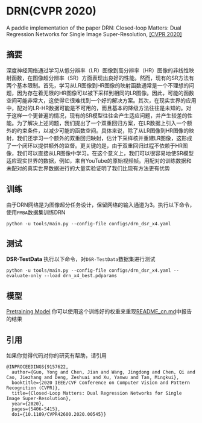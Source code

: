 # DRN(CVPR 2020)
A paddle implementation of the paper DRN: Closed-loop Matters: Dual Regression Networks for
Single Image Super-Resolution, 
[\[CVPR 2020\]](https://arxiv.org/pdf/2003.07018.pdf)


## 摘要

深度神经网络通过学习从低分辨率（LR）图像到高分辨率（HR）图像的非线性映射函数，在图像超分辨率（SR）方面表现出良好的性能。然而，现有的SR方法有两个基本限制。首先，学习从LR图像到HR图像的映射函数通常是一个不理想的问题，因为存在着无限的HR图像可以被下采样到相同的LR图像。因此，可能的函数空间可能非常大，这使得它很难找到一个好的解决方案。其次，在现实世界的应用中，配对的LR-HR数据可能是不可用的，而且基本的降级方法往往是未知的。对于这样一个更普遍的情况，现有的SR模型往往会产生适应问题，并产生较差的性能。为了解决上述问题，我们提出了一个双重回归方案，在LR数据上引入一个额外的约束条件，以减少可能的函数空间。具体来说，除了从LR图像到HR图像的映射，我们还学习一个额外的双重回归映射，估计下采样核并重建LR图像，这形成了一个闭环以提供额外的监督。更关键的是，由于双重回归过程不依赖于HR图像，我们可以直接从LR图像中学习。在这个意义上，我们可以很容易地使SR模型适应现实世界的数据，例如，来自YouTube的原始视频帧。用配对的训练数据和未配对的真实世界数据进行的大量实验证明了我们比现有方法更有优势


## 训练

由于DRN网络是为图像超分任务设计，保留网络的输入通道为3。执行以下命令，使用`PMBA`数据集训练DRN

```shell
python -u tools/main.py --config-file configs/drn_dsr_x4.yaml
```

## 测试

**DSR-TestData**
执行以下命令，对`DSR-TestData`数据集进行测试
```shell
python -u tools/main.py --config-file configs/drn_dsr_x4.yaml --evaluate-only --load drn_x4_best.pdparams
```

## 模型

[Pretraining Model](https://aistudio.baidu.com/aistudio/datasetdetail/176907)
你可以使用这个训练好的权重来重现[README_cn.md](README_cn.md)中报告的结果


## 引用

如果你觉得代码对你的研究有帮助，请引用
```
@INPROCEEDINGS{9157622,
  author={Guo, Yong and Chen, Jian and Wang, Jingdong and Chen, Qi and Cao, Jiezhang and Deng, Zeshuai and Xu, Yanwu and Tan, Mingkui},
  booktitle={2020 IEEE/CVF Conference on Computer Vision and Pattern Recognition (CVPR)}, 
  title={Closed-Loop Matters: Dual Regression Networks for Single Image Super-Resolution}, 
  year={2020},
  pages={5406-5415},
  doi={10.1109/CVPR42600.2020.00545}}
```